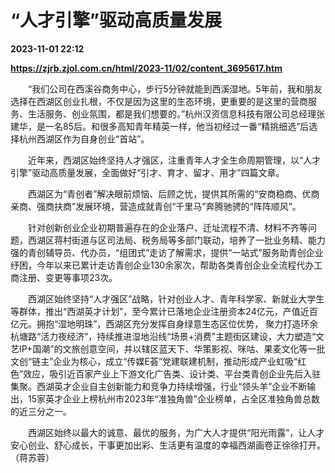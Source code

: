 # “人才引擎”驱动高质量发展

**2023-11-01 22:12**

**https://zjrb.zjol.com.cn/html/2023-11/02/content_3695617.htm**

　　“我们公司在西溪谷商务中心，步行5分钟就能到西溪湿地。5年前，我和朋友选择在西湖区创业扎根，不仅是因为这里的生态环境，更重要的是这里的营商服务、生活服务、创业氛围，都是我们想要的。”杭州汉资信息科技有限公司总经理张建华，是一名85后。和很多高知青年精英一样，他当初经过一番“精挑细选”后选择杭州西湖区作为自身创业“首站”。

　　近年来，西湖区始终坚持人才强区，注重青年人才全生命周期管理，以“人才引擎”驱动高质量发展，全面做好“引才、育才、留才、用才”四篇文章。

　　西湖区为“青创者”解决眼前烦恼、后顾之忧，提供其所需的“安商稳商、优商亲商、强商扶商”发展环境，营造成就青创“千里马”奔腾驰骋的“阵阵顺风”。

　　针对创新创业企业初期普遍存在的企业落户、迁址流程不清、材料不齐等问题，西湖区蒋村街道与区司法局、税务局等多部门联动，培养了一批业务精、能力强的青创辅导员、代办员，“组团式”走访了解需求，提供“一站式”服务助青创企业纾困，今年以来已累计走访青创企业130余家次，帮助各类青创企业全流程代办工商注册、变更等事项23次。

　　西湖区始终坚持“人才强区”战略，针对创业人才、青年科学家、新就业大学生等群体，推出“西湖英才计划”，至今累计已落地企业注册资本24亿元，产值近百亿元。拥抱“湿地明珠”，西湖区充分发挥自身绿意生态区位优势， 聚力打造环余杭塘路“活力夜经济”，持续推进湿地沿线“场景+消费”主题街区建设，大力塑造“文艺IP+国潮”的文旅创意空间，并以辖区蓝天下、华策影视、咪咕、果麦文化等一批文创“链主”企业为核心，成立“传媒E荟”党建联建机制，推动形成产业虹吸“红色”效应，吸引近百家产业上下游文化广告类、设计类、平台类青创企业先后入驻集聚。西湖英才企业自主创新能力和竞争力持续增强，行业“领头羊”企业不断输出，15家英才企业上榜杭州市2023年“准独角兽”企业榜单，占全区准独角兽总数的近三分之一。

　　西湖区始终以最大的诚意、最优的服务，为广大人才提供“阳光雨露”，让人才安心创业、舒心成长，干事更加出彩、生活更有温度的幸福西湖画卷正徐徐打开。 （蒋苏蓉）